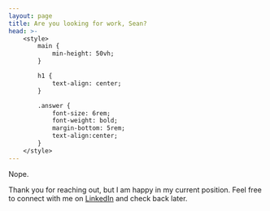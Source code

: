 ```yaml
---
layout: page
title: Are you looking for work, Sean?
head: >-
    <style>
        main {
            min-height: 50vh;
        }

        h1 {
            text-align: center;
        }

        .answer {
            font-size: 6rem;
            font-weight: bold;
            margin-bottom: 5rem;
            text-align:center;
        }
    </style>
---
```


<div class="answer">Nope.</div>

Thank you for reaching out, but I am happy in my current position. Feel free to connect with me on [LinkedIn](https://linkedin.com/in/seanmcp) and check back later.
